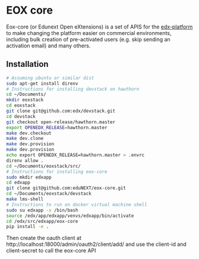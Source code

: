 # EOX core

Eox-core (or Edunext Open eXtensions) is a set of APIS for the [edx-platform](https://github.com/edx/edx-platform) to make changing the platform easier on commercial environments, including bulk creation of pre-activated users (e.g. skip sending an activation email) and many others.

## Installation
```bash
# Assuming ubuntu or similar dist
sudo apt-get install direnv
# Instructions for installing devstack on hawthorn 
cd ~/Documents/
mkdir eoxstack
cd eoxstack
git clone git@github.com:edx/devstack.git
cd devstack
git checkout open-release/hawthorn.master
export OPENEDX_RELEASE=hawthorn.master
make dev.checkout
make dev.clone
make dev.provision
make dev.provision
echo export OPENEDX_RELEASE=hawthorn.master > .envrc
direnv allow .
cd ~/Documents/eoxstack/src/
# Instructions for installing eox-core
sudo mkdir edxapp
cd edxapp
git clone git@github.com:eduNEXT/eox-core.git
cd ~/Documents/eoxstack/devstack
make lms-shell
# Instructions to run on docker virtual machine shell
sudo su edxapp -s /bin/bash
source /edx/app/edxapp/venvs/edxapp/bin/activate
cd /edx/src/edxapp/eox-core
pip install -e .
```
Then create the oauth client at http://localhost:18000/admin/oauth2/client/add/ and use the client-id and client-secret to call the eox-core API
